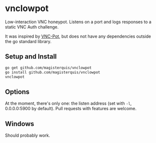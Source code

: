 vnclowpot
=========
Low-interaction VNC honeypot.  Listens on a port and logs responses to a static
VNC Auth challenge.

It was inspired by [VNC-Pot](https://github.com/SepehrHml/VNC-Pot), but does
not have any dependencies outside the go standard library.

Setup and Install
-----------------
```bash
go get github.com/magisterquis/vnclowpot
go install github.com/magisterquis/vnclowpot
vnclowpot
```

Options
-------
At the moment, there's only one: the listen address (set with `-l`, 
0.0.0.0:5900 by default).  Pull requests with features are welcome.

Windows
-------
Should probably work.
